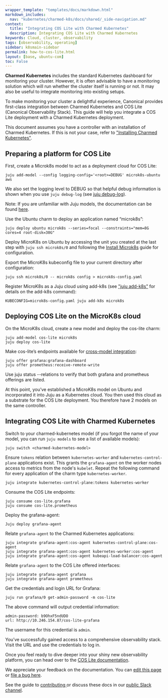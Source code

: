 ```yaml
---
wrapper_template: "templates/docs/markdown.html"
markdown_includes:
  nav: "kubernetes/charmed-k8s/docs/shared/_side-navigation.md"
context:
  title: "Integrating COS Lite with Charmed Kubernetes"
  description: Integrating COS Lite with Charmed Kubernetes
keywords: Cloud, cluster, observability
tags: [observability, operating]
sidebar: k8smain-sidebar
permalink: how-to-cos-lite.html
layout: [base, ubuntu-com]
toc: False
---
```


**Charmed Kubernetes** includes the standard Kubernetes dashboard for
monitoring your cluster. However, it is often advisable to have a monitoring
solution which will run whether the cluster itself is running or not. It may
also be useful to integrate monitoring into existing setups.

To make monitoring your cluster a delightful experience, Canonical provides
first-class integration between Charmed Kubernetes and COS Lite (Canonical
Observability Stack). This guide will help you integrate a COS Lite
deployment with a Charmed Kubernetes deployment.

This document assumes you have a controller with an installation of
Charmed Kubernetes. If this is not your case, refer to
["Installing Charmed Kubernetes"][how-to-install].

## Preparing a platform for COS Lite

First, create a Microk8s model to act as a deployment cloud for COS Lite:

```
juju add-model --config logging-config='<root>=DEBUG' microk8s-ubuntu aws
```

We also set the logging level to DEBUG so that helpful debug information is
shown when you use `juju debug-log` (see [juju debug-log][juju-debug-log]).

Note: If you are unfamiliar with Juju models, the documentation can be found [here][juju-models].

Use the Ubuntu charm to deploy an application named “microk8s”:

```
juju deploy ubuntu microk8s --series=focal --constraints="mem=8G cores=4 root-disk=30G"
```

Deploy MicroK8s on Ubuntu by accessing the unit you created at the last step
with `juju ssh microk8s/0` and following the [Install Microk8s][how-to-install-microk8s]
guide for configuration.

Export the MicroK8s kubeconfig file to your current directory after configuration:

```
juju ssh microk8s/0 -- microk8s config > microk8s-config.yaml
```

Register MicroK8s as a Juju cloud using add-k8s (see ["juju
add-k8s"][add-k8s] for details on the add-k8s
command):

```
KUBECONFIG=microk8s-config.yaml juju add-k8s microk8s
```

## Deploying COS Lite on the MicroK8s cloud

On the MicroK8s cloud, create a new model and deploy the cos-lite charm:

```
juju add-model cos-lite microk8s
juju deploy cos-lite
```

Make cos-lite’s endpoints available for [cross-model integration][cross-model-integration]:

```
juju offer grafana:grafana-dashboard
juju offer prometheus:receive-remote-write
```

Use juju status --relations to verify that both grafana and prometheus
offerings are listed.

At this point, you’ve established a MicroK8s model on Ubuntu and incorporated
it into Juju as a Kubernetes cloud. You then used this cloud as a substrate for
the COS Lite deployment. You therefore have 2 models on the same controller.

## Integrating COS Lite with Charmed Kubernetes

Switch to your charmed-kubernetes model (if you forgot the name of your model,
you can run `juju models` to see a list of available models):

```
juju switch <charmed-kubernetes-model>
```

Ensure `tokens` relation between `kubernetes-worker` and
`kubernetes-control-plane` applications exist. This grants the `grafana-agent`
on the worker nodes access to metrics from the node's `kubelet`. Repeat the
following command for every application of the charm type `kubernetes-worker`.

```
juju integrate kubernetes-control-plane:tokens kubernetes-worker
```

Consume the COS Lite endpoints:

```
juju consume cos-lite.grafana
juju consume cos-lite.prometheus
```

Deploy the grafana-agent:

```
Juju deploy grafana-agent
```

Relate `grafana-agent` to the Charmed Kubernetes applications:

```
juju integrate grafana-agent:cos-agent kubernetes-control-plane:cos-agent
juju integrate grafana-agent:cos-agent kubernetes-worker:cos-agent
juju integrate grafana-agent:cos-agent kubeapi-load-balancer:cos-agent
```

Relate `grafana-agent` to the COS Lite offered interfaces:

```
juju integrate grafana-agent grafana
juju integrate grafana-agent prometheus
```

Get the credentials and login URL for Grafana:

```
juju run grafana/0 get-admin-password -m cos-lite
```

The above command will output credential information:

```
admin-password: b9OhxF5ndUDO
url: http://10.246.154.87/cos-lite-grafana
```

The username for this credential is `admin`.

You’ve successfully gained access to a comprehensive observability stack. Visit
the URL and use the credentials to log in.

Once you feel ready to dive deeper into your shiny new observability platform,
you can head over to the [COS Lite documentation][cos-lite-docs].

<!-- LINKS -->

[how-to-install]: /kubernetes/charmed-k8s/docs/how-to-install
[how-to-install-microk8s]: https://microk8s.io/docs/getting-started
[add-k8s]: https://documentation.ubuntu.com/juju/3.6/reference/juju-cli/list-of-juju-cli-commands/add-k8s/
[cos-lite-docs]: https://charmhub.io/topics/canonical-observability-stack
[juju-models]: https://documentation.ubuntu.com/juju/3.6/reference/model
[juju-debug-log]: https://documentation.ubuntu.com/juju/3.6/reference/juju-cli/list-of-juju-cli-commands/debug-log/
[cross-model-integration]: https://documentation.ubuntu.com/juju/3.6/reference/relation

<!-- FEEDBACK -->
<div class="p-notification--information">
  <div class="p-notification__content">
    <p class="p-notification__message">We appreciate your feedback on the documentation. You can
    <a href="https://github.com/charmed-kubernetes/kubernetes-docs/edit/main/pages/k8s/how-to-cos-lite.md" >edit this page</a>
    or
    <a href="https://github.com/charmed-kubernetes/kubernetes-docs/issues/new">file a bug here</a>.</p>
    <p>See the guide to <a href="/kubernetes/charmed-k8s/docs/how-to-contribute"> contributing </a> or discuss these docs in our <a href="https://kubernetes.slack.com/archives/CG1V2CAMB"> public Slack  channel</a>.</p>
  </div>
</div>
